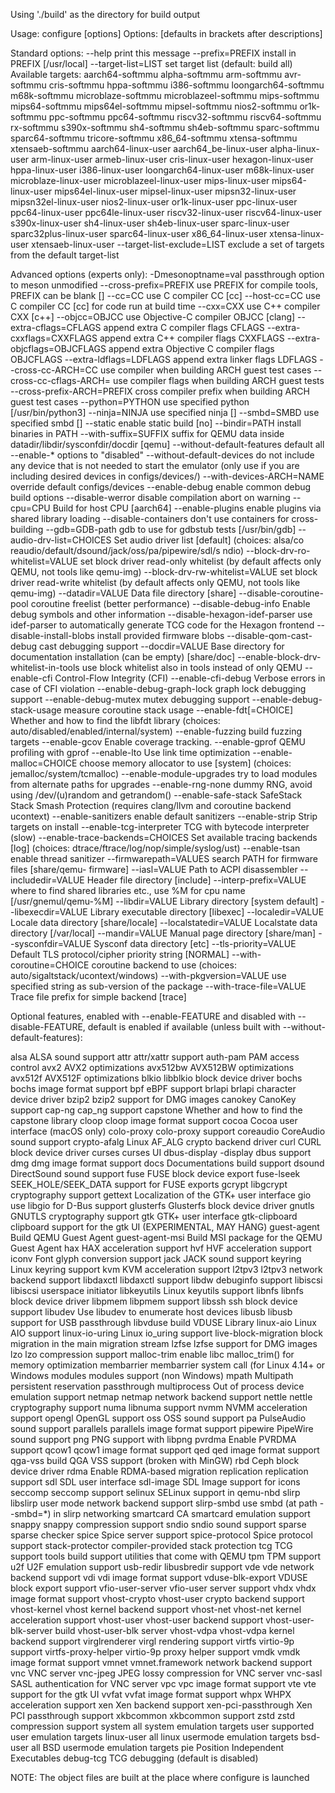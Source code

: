 Using './build' as the directory for build output

Usage: configure [options]
Options: [defaults in brackets after descriptions]

Standard options:
  --help                   print this message
  --prefix=PREFIX          install in PREFIX [/usr/local]
  --target-list=LIST       set target list (default: build all)
                           Available targets: aarch64-softmmu alpha-softmmu 
                           arm-softmmu avr-softmmu cris-softmmu hppa-softmmu 
                           i386-softmmu loongarch64-softmmu m68k-softmmu 
                           microblaze-softmmu microblazeel-softmmu mips-softmmu 
                           mips64-softmmu mips64el-softmmu mipsel-softmmu 
                           nios2-softmmu or1k-softmmu ppc-softmmu ppc64-softmmu 
                           riscv32-softmmu riscv64-softmmu rx-softmmu 
                           s390x-softmmu sh4-softmmu sh4eb-softmmu 
                           sparc-softmmu sparc64-softmmu tricore-softmmu 
                           x86_64-softmmu xtensa-softmmu xtensaeb-softmmu 
                           aarch64-linux-user aarch64_be-linux-user 
                           alpha-linux-user arm-linux-user armeb-linux-user 
                           cris-linux-user hexagon-linux-user hppa-linux-user 
                           i386-linux-user loongarch64-linux-user 
                           m68k-linux-user microblaze-linux-user 
                           microblazeel-linux-user mips-linux-user 
                           mips64-linux-user mips64el-linux-user 
                           mipsel-linux-user mipsn32-linux-user 
                           mipsn32el-linux-user nios2-linux-user 
                           or1k-linux-user ppc-linux-user ppc64-linux-user 
                           ppc64le-linux-user riscv32-linux-user 
                           riscv64-linux-user s390x-linux-user sh4-linux-user 
                           sh4eb-linux-user sparc-linux-user 
                           sparc32plus-linux-user sparc64-linux-user 
                           x86_64-linux-user xtensa-linux-user 
                           xtensaeb-linux-user
  --target-list-exclude=LIST exclude a set of targets from the default target-list

Advanced options (experts only):
  -Dmesonoptname=val       passthrough option to meson unmodified
  --cross-prefix=PREFIX    use PREFIX for compile tools, PREFIX can be blank []
  --cc=CC                  use C compiler CC [cc]
  --host-cc=CC             use C compiler CC [cc] for code run at
                           build time
  --cxx=CXX                use C++ compiler CXX [c++]
  --objcc=OBJCC            use Objective-C compiler OBJCC [clang]
  --extra-cflags=CFLAGS    append extra C compiler flags CFLAGS
  --extra-cxxflags=CXXFLAGS append extra C++ compiler flags CXXFLAGS
  --extra-objcflags=OBJCFLAGS append extra Objective C compiler flags OBJCFLAGS
  --extra-ldflags=LDFLAGS  append extra linker flags LDFLAGS
  --cross-cc-ARCH=CC       use compiler when building ARCH guest test cases
  --cross-cc-cflags-ARCH=  use compiler flags when building ARCH guest tests
  --cross-prefix-ARCH=PREFIX cross compiler prefix when building ARCH guest test cases
  --python=PYTHON          use specified python [/usr/bin/python3]
  --ninja=NINJA            use specified ninja []
  --smbd=SMBD              use specified smbd []
  --static                 enable static build [no]
  --bindir=PATH            install binaries in PATH
  --with-suffix=SUFFIX     suffix for QEMU data inside datadir/libdir/sysconfdir/docdir [qemu]
  --without-default-features default all --enable-* options to "disabled"
  --without-default-devices  do not include any device that is not needed to
                           start the emulator (only use if you are including
                           desired devices in configs/devices/)
  --with-devices-ARCH=NAME override default configs/devices
  --enable-debug           enable common debug build options
  --disable-werror         disable compilation abort on warning
  --cpu=CPU                Build for host CPU [aarch64]
  --enable-plugins
                           enable plugins via shared library loading
  --disable-containers     don't use containers for cross-building
  --gdb=GDB-path           gdb to use for gdbstub tests [/usr/bin/gdb]
  --audio-drv-list=CHOICES Set audio driver list [default] (choices: alsa/co
                           reaudio/default/dsound/jack/oss/pa/pipewire/sdl/s
                           ndio)
  --block-drv-ro-whitelist=VALUE
                           set block driver read-only whitelist (by default
                           affects only QEMU, not tools like qemu-img)
  --block-drv-rw-whitelist=VALUE
                           set block driver read-write whitelist (by default
                           affects only QEMU, not tools like qemu-img)
  --datadir=VALUE          Data file directory [share]
  --disable-coroutine-pool coroutine freelist (better performance)
  --disable-debug-info     Enable debug symbols and other information
  --disable-hexagon-idef-parser
                           use idef-parser to automatically generate TCG
                           code for the Hexagon frontend
  --disable-install-blobs  install provided firmware blobs
  --disable-qom-cast-debug cast debugging support
  --docdir=VALUE           Base directory for documentation installation
                           (can be empty) [share/doc]
  --enable-block-drv-whitelist-in-tools
                           use block whitelist also in tools instead of only
                           QEMU
  --enable-cfi             Control-Flow Integrity (CFI)
  --enable-cfi-debug       Verbose errors in case of CFI violation
  --enable-debug-graph-lock
                           graph lock debugging support
  --enable-debug-mutex     mutex debugging support
  --enable-debug-stack-usage
                           measure coroutine stack usage
  --enable-fdt[=CHOICE]    Whether and how to find the libfdt library
                           (choices: auto/disabled/enabled/internal/system)
  --enable-fuzzing         build fuzzing targets
  --enable-gcov            Enable coverage tracking.
  --enable-gprof           QEMU profiling with gprof
  --enable-lto             Use link time optimization
  --enable-malloc=CHOICE   choose memory allocator to use [system] (choices:
                           jemalloc/system/tcmalloc)
  --enable-module-upgrades try to load modules from alternate paths for
                           upgrades
  --enable-rng-none        dummy RNG, avoid using /dev/(u)random and
                           getrandom()
  --enable-safe-stack      SafeStack Stack Smash Protection (requires
                           clang/llvm and coroutine backend ucontext)
  --enable-sanitizers      enable default sanitizers
  --enable-strip           Strip targets on install
  --enable-tcg-interpreter TCG with bytecode interpreter (slow)
  --enable-trace-backends=CHOICES
                           Set available tracing backends [log] (choices:
                           dtrace/ftrace/log/nop/simple/syslog/ust)
  --enable-tsan            enable thread sanitizer
  --firmwarepath=VALUES    search PATH for firmware files [share/qemu-
                           firmware]
  --iasl=VALUE             Path to ACPI disassembler
  --includedir=VALUE       Header file directory [include]
  --interp-prefix=VALUE    where to find shared libraries etc., use %M for
                           cpu name [/usr/gnemul/qemu-%M]
  --libdir=VALUE           Library directory [system default]
  --libexecdir=VALUE       Library executable directory [libexec]
  --localedir=VALUE        Locale data directory [share/locale]
  --localstatedir=VALUE    Localstate data directory [/var/local]
  --mandir=VALUE           Manual page directory [share/man]
  --sysconfdir=VALUE       Sysconf data directory [etc]
  --tls-priority=VALUE     Default TLS protocol/cipher priority string
                           [NORMAL]
  --with-coroutine=CHOICE  coroutine backend to use (choices:
                           auto/sigaltstack/ucontext/windows)
  --with-pkgversion=VALUE  use specified string as sub-version of the
                           package
  --with-trace-file=VALUE  Trace file prefix for simple backend [trace]

Optional features, enabled with --enable-FEATURE and
disabled with --disable-FEATURE, default is enabled if available
(unless built with --without-default-features):

  alsa            ALSA sound support
  attr            attr/xattr support
  auth-pam        PAM access control
  avx2            AVX2 optimizations
  avx512bw        AVX512BW optimizations
  avx512f         AVX512F optimizations
  blkio           libblkio block device driver
  bochs           bochs image format support
  bpf             eBPF support
  brlapi          brlapi character device driver
  bzip2           bzip2 support for DMG images
  canokey         CanoKey support
  cap-ng          cap_ng support
  capstone        Whether and how to find the capstone library
  cloop           cloop image format support
  cocoa           Cocoa user interface (macOS only)
  colo-proxy      colo-proxy support
  coreaudio       CoreAudio sound support
  crypto-afalg    Linux AF_ALG crypto backend driver
  curl            CURL block device driver
  curses          curses UI
  dbus-display    -display dbus support
  dmg             dmg image format support
  docs            Documentations build support
  dsound          DirectSound sound support
  fuse            FUSE block device export
  fuse-lseek      SEEK_HOLE/SEEK_DATA support for FUSE exports
  gcrypt          libgcrypt cryptography support
  gettext         Localization of the GTK+ user interface
  gio             use libgio for D-Bus support
  glusterfs       Glusterfs block device driver
  gnutls          GNUTLS cryptography support
  gtk             GTK+ user interface
  gtk-clipboard   clipboard support for the gtk UI (EXPERIMENTAL, MAY HANG)
  guest-agent     Build QEMU Guest Agent
  guest-agent-msi Build MSI package for the QEMU Guest Agent
  hax             HAX acceleration support
  hvf             HVF acceleration support
  iconv           Font glyph conversion support
  jack            JACK sound support
  keyring         Linux keyring support
  kvm             KVM acceleration support
  l2tpv3          l2tpv3 network backend support
  libdaxctl       libdaxctl support
  libdw           debuginfo support
  libiscsi        libiscsi userspace initiator
  libkeyutils     Linux keyutils support
  libnfs          libnfs block device driver
  libpmem         libpmem support
  libssh          ssh block device support
  libudev         Use libudev to enumerate host devices
  libusb          libusb support for USB passthrough
  libvduse        build VDUSE Library
  linux-aio       Linux AIO support
  linux-io-uring  Linux io_uring support
  live-block-migration
                  block migration in the main migration stream
  lzfse           lzfse support for DMG images
  lzo             lzo compression support
  malloc-trim     enable libc malloc_trim() for memory optimization
  membarrier      membarrier system call (for Linux 4.14+ or Windows
  modules         modules support (non Windows)
  mpath           Multipath persistent reservation passthrough
  multiprocess    Out of process device emulation support
  netmap          netmap network backend support
  nettle          nettle cryptography support
  numa            libnuma support
  nvmm            NVMM acceleration support
  opengl          OpenGL support
  oss             OSS sound support
  pa              PulseAudio sound support
  parallels       parallels image format support
  pipewire        PipeWire sound support
  png             PNG support with libpng
  pvrdma          Enable PVRDMA support
  qcow1           qcow1 image format support
  qed             qed image format support
  qga-vss         build QGA VSS support (broken with MinGW)
  rbd             Ceph block device driver
  rdma            Enable RDMA-based migration
  replication     replication support
  sdl             SDL user interface
  sdl-image       SDL Image support for icons
  seccomp         seccomp support
  selinux         SELinux support in qemu-nbd
  slirp           libslirp user mode network backend support
  slirp-smbd      use smbd (at path --smbd=*) in slirp networking
  smartcard       CA smartcard emulation support
  snappy          snappy compression support
  sndio           sndio sound support
  sparse          sparse checker
  spice           Spice server support
  spice-protocol  Spice protocol support
  stack-protector compiler-provided stack protection
  tcg             TCG support
  tools           build support utilities that come with QEMU
  tpm             TPM support
  u2f             U2F emulation support
  usb-redir       libusbredir support
  vde             vde network backend support
  vdi             vdi image format support
  vduse-blk-export
                  VDUSE block export support
  vfio-user-server
                  vfio-user server support
  vhdx            vhdx image format support
  vhost-crypto    vhost-user crypto backend support
  vhost-kernel    vhost kernel backend support
  vhost-net       vhost-net kernel acceleration support
  vhost-user      vhost-user backend support
  vhost-user-blk-server
                  build vhost-user-blk server
  vhost-vdpa      vhost-vdpa kernel backend support
  virglrenderer   virgl rendering support
  virtfs          virtio-9p support
  virtfs-proxy-helper
                  virtio-9p proxy helper support
  vmdk            vmdk image format support
  vmnet           vmnet.framework network backend support
  vnc             VNC server
  vnc-jpeg        JPEG lossy compression for VNC server
  vnc-sasl        SASL authentication for VNC server
  vpc             vpc image format support
  vte             vte support for the gtk UI
  vvfat           vvfat image format support
  whpx            WHPX acceleration support
  xen             Xen backend support
  xen-pci-passthrough
                  Xen PCI passthrough support
  xkbcommon       xkbcommon support
  zstd            zstd compression support
  system          all system emulation targets
  user            supported user emulation targets
  linux-user      all linux usermode emulation targets
  bsd-user        all BSD usermode emulation targets
  pie             Position Independent Executables
  debug-tcg       TCG debugging (default is disabled)

NOTE: The object files are built at the place where configure is launched
